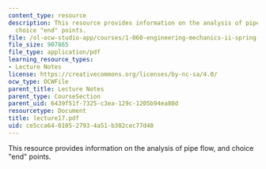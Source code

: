 ```yaml
---
content_type: resource
description: This resource provides information on the analysis of pipe flow, and
  choice "end" points.
file: /ol-ocw-studio-app/courses/1-060-engineering-mechanics-ii-spring-2006/ce5cca64010527934a51b302cec77d48_lecture17.pdf
file_size: 907865
file_type: application/pdf
learning_resource_types:
- Lecture Notes
license: https://creativecommons.org/licenses/by-nc-sa/4.0/
ocw_type: OCWFile
parent_title: Lecture Notes
parent_type: CourseSection
parent_uid: 6439f51f-7325-c3ea-129c-1205b94ea80d
resourcetype: Document
title: lecture17.pdf
uid: ce5cca64-0105-2793-4a51-b302cec77d48
---
```

This resource provides information on the analysis of pipe flow, and choice "end" points.